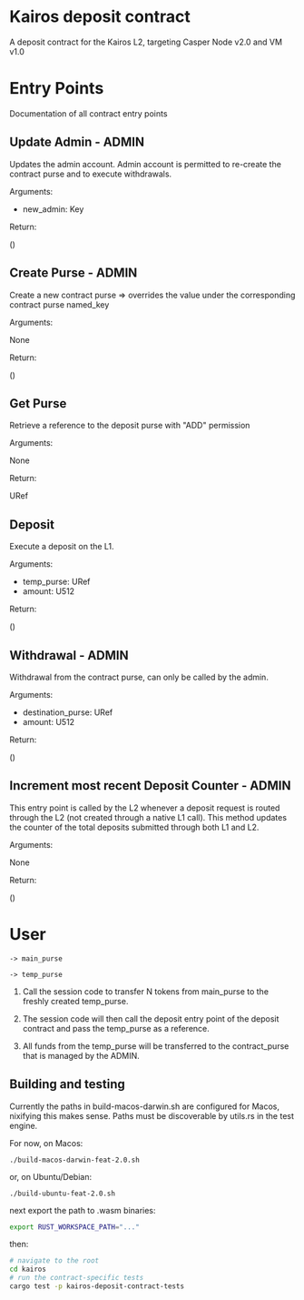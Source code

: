 # Kairos deposit contract
A deposit contract for the Kairos L2, targeting Casper Node v2.0 and VM v1.0

# Entry Points
Documentation of all contract entry points

## Update Admin - ADMIN
Updates the admin account. Admin account is permitted to re-create the contract purse and to execute withdrawals.

Arguments:

- new_admin: Key

Return:

()

## Create Purse - ADMIN
Create a new contract purse => overrides the value under the corresponding contract purse named_key

Arguments: 

None

Return:

()

## Get Purse
Retrieve a reference to the deposit purse with "ADD" permission

Arguments:

None

Return:

URef

## Deposit
Execute a deposit on the L1.

Arguments:

- temp_purse: URef
- amount: U512

Return:

()

## Withdrawal - ADMIN
Withdrawal from the contract purse, can only be called by the admin.

Arguments:

- destination_purse: URef
- amount: U512

Return:

()

## Increment most recent Deposit Counter - ADMIN
This entry point is called by the L2 whenever a deposit request is routed through the L2 (not created through a native L1 call). This method updates the counter of the total deposits submitted through both L1 and L2.

Arguments:

None

Return: 

()

# User 
    
    -> main_purse

    -> temp_purse

1. Call the session code to transfer N tokens from main_purse to the freshly created temp_purse.

2. The session code will then call the deposit entry point of the deposit contract and pass the temp_purse as a reference.

3. All funds from the temp_purse will be transferred to the contract_purse that is managed by the ADMIN.


## Building and testing
Currently the paths in build-macos-darwin.sh are configured for Macos, nixifying this makes sense. Paths must be discoverable by utils.rs in the test engine.

For now, on Macos:

`./build-macos-darwin-feat-2.0.sh`

or, on Ubuntu/Debian:

`./build-ubuntu-feat-2.0.sh`

next export the path to .wasm binaries:

```bash
export RUST_WORKSPACE_PATH="..."
```

then:

```bash
# navigate to the root 
cd kairos
# run the contract-specific tests
cargo test -p kairos-deposit-contract-tests
```
